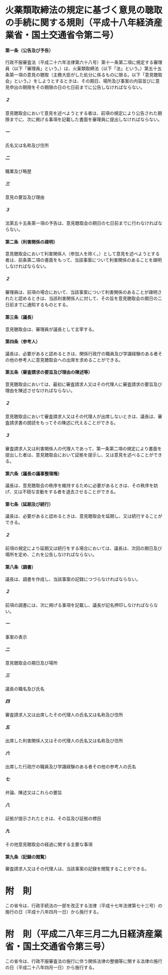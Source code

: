 # 火薬類取締法の規定に基づく意見の聴取の手続に関する規則（平成十八年経済産業省・国土交通省令第二号）
#### 第一条（公告及び予告）
行政不服審査法（平成二十六年法律第六十八号）第十一条第二項に規定する審理員（以下「審理員」という。）は、火薬類取締法（以下「法」という。）第五十五条第一項の意見の聴取（主務大臣がした処分に係るものに限る。以下「意見聴取会」という。）をしようとするときは、その期日、場所及び事案の内容並びに意見申出の期限をその期限の日の七日前までに公告しなければならない。
##### ２
意見聴取会において意見を述べようとする者は、前項の規定により公告された期限までに、次に掲げる事項を記載した書面を審理員に提出しなければならない。
##### 一
氏名又は名称及び住所
##### 二
職業及び略歴
##### 三
意見の要旨及び理由
##### ３
法第五十五条第一項の予告は、意見聴取会の期日の七日前までに行わなければならない。
#### 第二条（利害関係の疎明）
意見聴取会において利害関係人（参加人を除く。）として意見を述べようとする者は、前条第二項の書面をもって、当該事案について利害関係のあることを疎明しなければならない。
##### ２
審理員は、前項の場合において、当該事案について利害関係のあることが疎明されたと認めるときは、当該利害関係人に対して、その旨を意見聴取会の期日の二日前までに通知するものとする。
#### 第三条（議長）
意見聴取会は、審理員が議長として主宰する。
#### 第四条（参考人）
議長は、必要があると認めるときは、関係行政庁の職員及び学識経験のある者その他の参考人に意見聴取会への出席を求めることができる。
#### 第五条（審査請求の要旨及び理由の陳述等）
意見聴取会においては、最初に審査請求人又はその代理人に審査請求の要旨及び理由を陳述させなければならない。
##### ２
意見聴取会において審査請求人又はその代理人が出席しないときは、議長は、審査請求書の朗読をもってその陳述に代えることができる。
##### ３
審査請求人又は利害関係人の代理人であって、第一条第二項の規定により書面を提出した者は、意見聴取会において証拠を提示し、又は意見を述べることができる。
#### 第六条（議長の議事整理権）
議長は、意見聴取会の秩序を維持するために必要があるときは、その秩序を妨げ、又は不穏な言動をする者を退去させることができる。
#### 第七条（延期及び続行）
議長は、必要があると認めるときは、意見聴取会を延期し、又は続行することができる。
##### ２
前項の規定により延期又は続行をする場合においては、議長は、次回の期日及び場所を定め、これを公告しなければならない。
#### 第八条（調書）
議長は、調書を作成し、当該事案の記録につづらなければならない。
##### ２
前項の調書には、次に掲げる事項を記載し、議長が記名押印しなければならない。
##### 一
事案の表示
##### 二
意見聴取会の期日及び場所
##### 三
議長の職名及び氏名
##### 四
審査請求人又は出席したその代理人の氏名又は名称及び住所
##### 五
出席した利害関係人又はその代理人の氏名又は名称及び住所
##### 六
出席した行政庁の職員及び学識経験のある者その他の参考人の氏名
##### 七
弁論、陳述又はこれらの要旨
##### 八
証拠が提示されたときは、その旨及び証拠の標目
##### 九
その他意見聴取会の経過に関する主要な事項
#### 第九条（記録の閲覧）
審査請求人又はその代理人は、当該事案の記録を閲覧することができる。
# 附　則
この省令は、行政手続法の一部を改正する法律（平成十七年法律第七十三号）の施行の日（平成十八年四月一日）から施行する。
# 附　則（平成二八年三月二九日経済産業省・国土交通省令第三号）
この省令は、行政不服審査法の施行に伴う関係法律の整備等に関する法律の施行の日（平成二十八年四月一日）から施行する。
